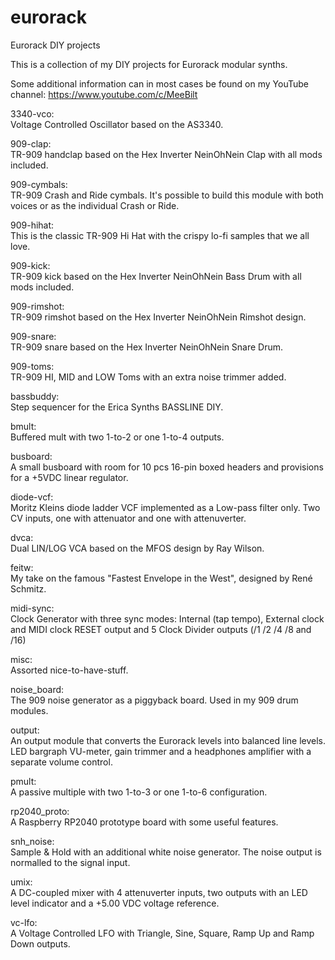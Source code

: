 # eurorack
Eurorack DIY projects

This is a collection of my DIY projects for Eurorack modular synths.

Some additional information can in most cases be found on my YouTube channel:
https://www.youtube.com/c/MeeBilt

3340-vco:  
Voltage Controlled Oscillator based on the AS3340.

909-clap:  
TR-909 handclap based on the Hex Inverter NeinOhNein Clap with all mods included. 

909-cymbals:  
TR-909 Crash and Ride cymbals. It's possible to build this module with both voices or as the individual Crash or Ride.

909-hihat:  
This is the classic TR-909 Hi Hat with the crispy lo-fi samples that we all love. 

909-kick:  
TR-909 kick based on the Hex Inverter NeinOhNein Bass Drum with all mods included. 

909-rimshot:  
TR-909 rimshot based on the Hex Inverter NeinOhNein Rimshot design. 

909-snare:  
TR-909 snare based on the Hex Inverter NeinOhNein Snare Drum.

909-toms:  
TR-909 HI, MID and LOW Toms with an extra noise trimmer added.

bassbuddy:   
Step sequencer for the Erica Synths BASSLINE DIY. 

bmult:  
Buffered mult with two 1-to-2 or one 1-to-4 outputs. 

busboard:  
A small busboard with room for 10 pcs 16-pin boxed headers and provisions for a +5VDC linear regulator. 

diode-vcf:  
Moritz Kleins diode ladder VCF implemented as a Low-pass filter only. Two CV inputs, one with attenuator and one with attenuverter.

dvca:  
Dual LIN/LOG VCA based on the MFOS design by Ray Wilson.

feitw:  
My take on the famous "Fastest Envelope in the West", designed by René Schmitz. 

midi-sync:  
Clock Generator with three sync modes: Internal (tap tempo), External clock and MIDI clock
RESET output and 5 Clock Divider outputs (/1 /2 /4 /8 and /16)
 
misc:  
Assorted nice-to-have-stuff. 

noise_board:  
The 909 noise generator as a piggyback board. Used in my 909 drum modules.

output:  
An output module that converts the Eurorack levels into balanced line levels. LED bargraph VU-meter, gain trimmer and a headphones amplifier with a separate volume control.

pmult:  
A passive multiple with two 1-to-3 or one 1-to-6 configuration. 

rp2040_proto:  
A Raspberry RP2040 prototype board with some useful features.

snh_noise:  
Sample & Hold with an additional white noise generator. The noise output is normalled to the signal input.

umix:  
A DC-coupled mixer with 4 attenuverter inputs, two outputs with an LED level indicator and a +5.00 VDC voltage reference. 

vc-lfo:  
A Voltage Controlled LFO with Triangle, Sine, Square, Ramp Up and Ramp Down outputs. 

